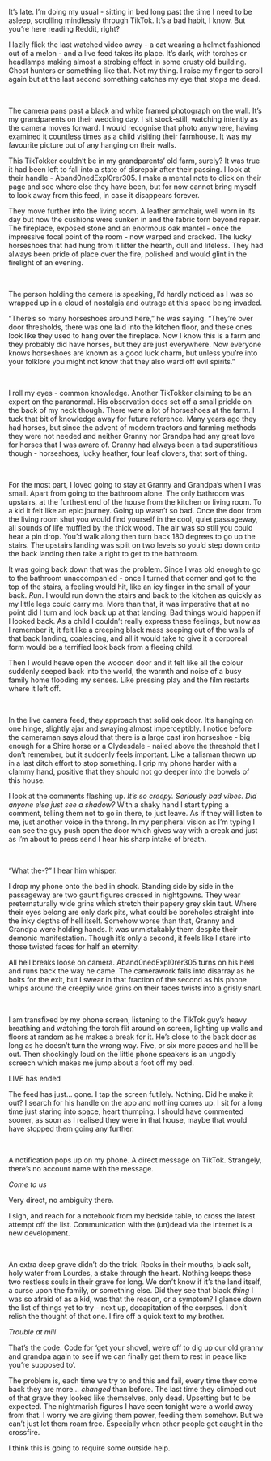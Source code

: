 It’s late. I’m doing my usual - sitting in bed long past the time I need to be asleep, scrolling mindlessly through TikTok. It’s a bad habit, I know. But you’re here reading Reddit, right?

I lazily flick the last watched video away - a cat wearing a helmet fashioned out of a melon - and a live feed takes its place. It’s dark, with torches or headlamps making almost a strobing effect in some crusty old building. Ghost hunters or something like that. Not my thing. I raise my finger to scroll again but at the last second something catches my eye that stops me dead. 

&#x200B;

The camera pans past a black and white framed photograph on the wall. It’s my grandparents on their wedding day. I sit stock-still, watching intently as the camera moves forward. I would recognise that photo anywhere, having examined it countless times as a child visiting their farmhouse. It was my favourite picture out of any hanging on their walls. 

This TikTokker couldn’t be in my grandparents’ old farm, surely? It was true it had been left to fall into a state of disrepair after their passing. I look at their handle - Aband0nedExpl0rer305. I make a mental note to click on their page and see where else they have been, but for now cannot bring myself to look away from this feed, in case it disappears forever. 

They move further into the living room. A leather armchair, well worn in its day but now the cushions were sunken in and the fabric torn beyond repair. The fireplace, exposed stone and an enormous oak mantel - once the impressive focal point of the room - now warped and cracked. The lucky horseshoes that had hung from it litter the hearth, dull and lifeless. They had always been pride of place over the fire, polished and would glint in the firelight of an evening. 

&#x200B;

The person holding the camera is speaking, I’d hardly noticed as I was so wrapped up in a cloud of nostalgia and outrage at this space being invaded.

“There’s so many horseshoes around here,” he was saying. “They’re over door thresholds, there was one laid into the kitchen floor, and these ones look like they used to hang over the fireplace. Now I know this is a farm and they probably did have horses, but they are just everywhere. Now everyone knows horseshoes are known as a good luck charm, but unless you’re into your folklore you might not know that they also ward off evil spirits.”

&#x200B;

I roll my eyes - common knowledge. Another TikTokker claiming to be an expert on the paranormal. His observation does set off a small prickle on the back of my neck though. There *were* a lot of horseshoes at the farm. I tuck that bit of knowledge away for future reference. Many years ago they had horses, but since the advent of modern tractors and farming methods they were not needed and neither Granny nor Grandpa had any great love for horses that I was aware of. Granny had always been a tad superstitious though - horseshoes, lucky heather, four leaf clovers, that sort of thing.

&#x200B;

For the most part, I loved going to stay at Granny and Grandpa’s when I was small. Apart from going to the bathroom alone. The only bathroom was upstairs, at the furthest end of the house from the kitchen or living room. To a kid it felt like an epic journey. Going up wasn’t so bad. Once the door from the living room shut you would find yourself in the cool, quiet passageway, all sounds of life muffled by the thick wood. The air was so still you could hear a pin drop. You’d walk along then turn back 180 degrees to go up the stairs. The upstairs landing was split on two levels so you’d step down onto the back landing then take a right to get to the bathroom. 

It was going back down that was the problem. Since I was old enough to go to the bathroom unaccompanied - once I turned that corner and got to the top of the stairs, a feeling would hit, like an icy finger in the small of your back. *Run*. I would run down the stairs and back to the kitchen as quickly as my little legs could carry me. More than that, it was imperative that at no point did I turn and look back up at that landing. Bad things would happen if I looked back. As a child I couldn’t really express these feelings, but now as I remember it, it felt like a creeping black mass seeping out of the walls of that back landing, coalescing, and all it would take to give it a corporeal form would be a terrified look back from a fleeing child. 

Then I would heave open the wooden door and it felt like all the colour suddenly seeped back into the world, the warmth and noise of a busy family home flooding my senses. Like pressing play and the film restarts where it left off. 

&#x200B;

In the live camera feed, they approach that solid oak door. It’s hanging on one hinge, slightly ajar and swaying almost imperceptibly. I notice before the cameraman says aloud that there is a large cast iron horseshoe - big enough for a Shire horse or a Clydesdale -  nailed above the threshold that I don’t remember, but it suddenly feels important. Like a talisman thrown up in a last ditch effort to stop something. I grip my phone harder with a clammy hand, positive that they should not go deeper into the bowels of this house.   

I look at the comments flashing up. *It’s so creepy. Seriously bad vibes. Did anyone else just see a shadow?* With a shaky hand I start typing a comment, telling them not to go in there, to just leave. As if they will listen to me, just another voice in the throng. In my peripheral vision as I’m typing I can see the guy push open the door which gives way with a creak and just as I’m about to press send I hear his sharp intake of breath.

&#x200B;

“What the-?” I hear him whisper.

I drop my phone onto the bed in shock. Standing side by side in the passageway are two gaunt figures dressed in nightgowns. They wear preternaturally wide grins which stretch their papery grey skin taut. Where their eyes belong are only dark pits, what could be boreholes straight into the inky depths of hell itself. Somehow worse than that, Granny and Grandpa were holding hands. It was unmistakably them despite their demonic manifestation. Though it’s only a second, it feels like I stare into those twisted faces for half an eternity.

All hell breaks loose on camera. Aband0nedExpl0rer305 turns on his heel and runs back the way he came. The camerawork falls into disarray as he bolts for the exit, but I swear in that fraction of the second as his phone whips around the creepily wide grins on their faces twists into a grisly snarl.

&#x200B;

I am transfixed by my phone screen, listening to the TikTok guy’s heavy breathing and watching the torch flit around on screen, lighting up walls and floors at random as he makes a break for it. He’s close to the back door as long as he doesn’t turn the wrong way. Five, or six more paces and he’ll be out. Then shockingly loud on the little phone speakers is an ungodly screech which makes me jump about a foot off my bed. 

LIVE has ended

The feed has just… gone. I tap the screen futilely. Nothing. Did he make it out? I search for his handle on the app and nothing comes up. I sit for a long time just staring into space, heart thumping. I should have commented sooner, as soon as I realised they were in that house, maybe that would have stopped them going any further. 

&#x200B;

A notification pops up on my phone. A direct message on TikTok. Strangely, there’s no account name with the message. 

*Come to us* 

Very direct, no ambiguity there.

I sigh, and reach for a notebook from my bedside table, to cross the latest attempt off the list. Communication with the (un)dead via the internet is a new development.

&#x200B;

An extra deep grave didn’t do the trick. Rocks in their mouths, black salt, holy water from Lourdes, a stake through the heart. Nothing keeps these two restless souls in their grave for long. We don’t know if it’s the land itself, a curse upon the family, or something else. Did they see that black *thing* I was so afraid of as a kid, was that the reason, or a symptom? I glance down the list of things yet to try - next up, decapitation of the corpses. I don’t relish the thought of that one. I fire off a quick text to my brother. 

*Trouble at mill* 

That’s the code. Code for ‘get your shovel, we’re off to dig up our old granny and grandpa again to see if we can finally get them to rest in peace like you’re supposed to’. 

The problem is, each time we try to end this and fail, every time they come back they are more… *changed* than before. The last time they climbed out of that grave they looked like themselves, only dead. Upsetting but to be expected. The nightmarish figures I have seen tonight were a world away from that. I worry we are giving them power, feeding them somehow. But we can’t just let them roam free. Especially when other people get caught in the crossfire.

I think this is going to require some outside help.
